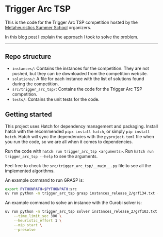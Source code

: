 # Trigger Arc TSP

This is the code for the Trigger Arc TSP competition hosted by the [Metaheuristics Summer School](https://fourclicks.eu/fck/mess2024/frontend/#/home/dashboard) organizers.

In this [blog post](https://jsalvasoler.vercel.app/i-took-on-the-mess-2024-computational-optimization-challenge#1614370afad080cd977ddf6f8abf8ba0) I explain the approach I took to solve the problem.

-----

## Repo structure

- `instances/`: Contains the instances for the competition. They are not pushed, but they can be downloaded from the competition website.
- `solutions/`: A file for each instance with the list of solutions found during the competition.
- `src/trigger_arc_tsp/`: Contains the code for the Trigger Arc TSP competition.
- `tests/`: Contains the unit tests for the code.

## Getting started

This project uses Hatch for dependency management and packaging. Install hatch with the recommended `pipx install hatch`, or simply `pip install hatch`.
Hatch will sync the dependencies with the `pyproject.toml` file when you run the code, so we are all when it comes to dependencies.

Run the code with `hatch run trigger_arc_tsp <arguments>`. Run `hatch run trigger_arc_tsp --help` to see the arguments.

Feel free to check the `src/trigger_arc_tsp/__main__.py` file to see all the implemented algorithms.


An example command to run GRASP is:

```bash
export PYTHONPATH=$PYTHONPATH:src
uv run python -m trigger_arc_tsp grasp instances_release_2/grf134.txt --n_trials 500
```

An example command to solve an instance with the Gurobi solver is:

```bash
uv run python -m trigger_arc_tsp solver instances_release_2/grf103.txt gurobi \
    --time_limit_sec 300 \
    --heuristic_effort 1 \
    --mip_start \
    --presolve
```